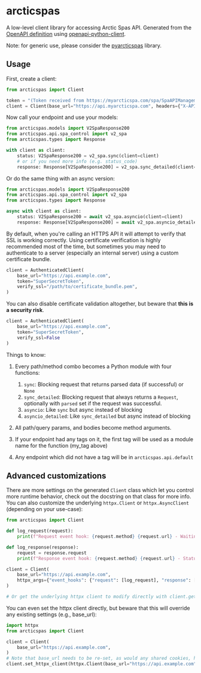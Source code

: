 # arcticspas
A low-level client library for accessing Arctic Spas API.
Generated from the [OpenAPI definition](https://api.myarcticspa.com/docs/arctic-spas-openapi.json)
using [openapi-python-client](https://pypi.org/project/openapi-python-client/).

Note: for generic use, please consider the [pyarcticspas](https://pypi.org/project/pyarcticspas) library.

## Usage
First, create a client:

```python
from arcticspas import Client

token = "(Token received from https://myarcticspa.com/spa/SpaAPIManagement.aspx)"
client = Client(base_url="https://api.myarcticspa.com", headers={"X-API-KEY": token})
```

Now call your endpoint and use your models:

```python
from arcticspas.models import V2SpaResponse200
from arcticspas.api.spa_control import v2_spa
from arcticspas.types import Response

with client as client:
    status: V2SpaResponse200 = v2_spa.sync(client=client)
    # or if you need more info (e.g. status_code)
    response: Response[V2SpaResponse200] = v2_spa.sync_detailed(client=client)
```

Or do the same thing with an async version:

```python
from arcticspas.models import V2SpaResponse200
from arcticspas.api.spa_control import v2_spa
from arcticspas.types import Response

async with client as client:
    status: V2SpaResponse200 = await v2_spa.asyncio(client=client)
    response: Response[V2SpaResponse200] = await v2_spa.asyncio_detailed(client=client)
```

By default, when you're calling an HTTPS API it will attempt to verify that SSL is working correctly. Using certificate verification is highly recommended most of the time, but sometimes you may need to authenticate to a server (especially an internal server) using a custom certificate bundle.

```python
client = AuthenticatedClient(
    base_url="https://api.example.com", 
    token="SuperSecretToken",
    verify_ssl="/path/to/certificate_bundle.pem",
)
```

You can also disable certificate validation altogether, but beware that **this is a security risk**.

```python
client = AuthenticatedClient(
    base_url="https://api.example.com", 
    token="SuperSecretToken", 
    verify_ssl=False
)
```

Things to know:
1. Every path/method combo becomes a Python module with four functions:
    1. `sync`: Blocking request that returns parsed data (if successful) or `None`
    1. `sync_detailed`: Blocking request that always returns a `Request`, optionally with `parsed` set if the request was successful.
    1. `asyncio`: Like `sync` but async instead of blocking
    1. `asyncio_detailed`: Like `sync_detailed` but async instead of blocking

1. All path/query params, and bodies become method arguments.
1. If your endpoint had any tags on it, the first tag will be used as a module name for the function (my_tag above)
1. Any endpoint which did not have a tag will be in `arcticspas.api.default`

## Advanced customizations

There are more settings on the generated `Client` class which let you control more runtime behavior, check out the docstring on that class for more info. You can also customize the underlying `httpx.Client` or `httpx.AsyncClient` (depending on your use-case):

```python
from arcticspas import Client

def log_request(request):
    print(f"Request event hook: {request.method} {request.url} - Waiting for response")

def log_response(response):
    request = response.request
    print(f"Response event hook: {request.method} {request.url} - Status {response.status_code}")

client = Client(
    base_url="https://api.example.com",
    httpx_args={"event_hooks": {"request": [log_request], "response": [log_response]}},
)

# Or get the underlying httpx client to modify directly with client.get_httpx_client() or client.get_async_httpx_client()
```

You can even set the httpx client directly, but beware that this will override any existing settings (e.g., base_url):

```python
import httpx
from arcticspas import Client

client = Client(
    base_url="https://api.example.com",
)
# Note that base_url needs to be re-set, as would any shared cookies, headers, etc.
client.set_httpx_client(httpx.Client(base_url="https://api.example.com", proxies="http://localhost:8030"))
```

